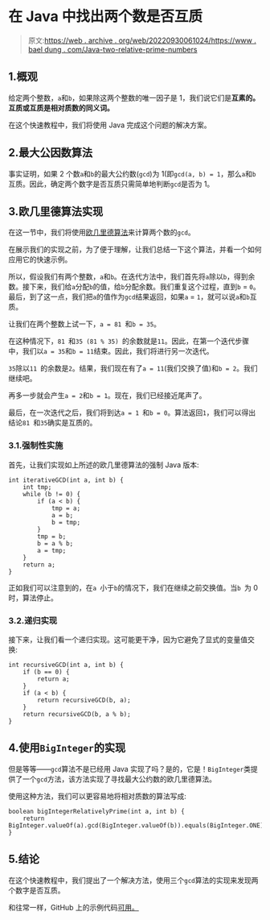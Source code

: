 # 在 Java 中找出两个数是否互质

> 原文:[https://web . archive . org/web/20220930061024/https://www . bael dung . com/Java-two-relative-prime-numbers](https://web.archive.org/web/20220930061024/https://www.baeldung.com/java-two-relatively-prime-numbers)

## 1.概观

给定两个整数，`a`和`b`，如果除这两个整数的唯一因子是 1，我们说它们是**互素的。互质或互质是相对质数的同义词。**

在这个快速教程中，我们将使用 Java 完成这个问题的解决方案。

## 2.最大公因数算法

事实证明，如果 2 个数`a`和`b`的最大公约数(`gcd`)为 1(即`gcd(a, b) = 1`，那么`a`和`b`互质。因此，确定两个数字是否互质只需简单地判断`gcd`是否为 1。

## 3.欧几里德算法实现

在这一节中，我们将使用[欧几里德算法](https://web.archive.org/web/20220926201423/https://en.wikipedia.org/wiki/Euclidean_algorithm)来计算两个数的`gcd`。

在展示我们的实现之前，为了便于理解，让我们总结一下这个算法，并看一个如何应用它的快速示例。

所以，假设我们有两个整数，`a`和`b`。在迭代方法中，我们首先将`a`除以`b`，得到余数。接下来，我们给`a`分配`b`的值，给`b`分配余数。我们重复这个过程，直到`b` = `0`。最后，到了这一点，我们把`a`的值作为`gcd`结果返回，如果`a` = `1`，就可以说`a`和`b`互质。

让我们在两个整数上试一下，`a = 81 `和`b = 35`。

在这种情况下，`81 `和`35 (81 % 35) `的余数就是`11`。因此，在第一个迭代步骤中，我们以`a = 35`和`b = 11`结束。因此，我们将进行另一次迭代。

`35`除以`11 `的余数是`2`。结果，我们现在有了`a = 11`(我们交换了值)和`b = 2`。我们继续吧。

再多一步就会产生`a = 2`和`b = 1`。现在，我们已经接近尾声了。

最后，在一次迭代之后，我们将到达`a = 1 `和`b = 0`。算法返回`1`，我们可以得出结论`81 `和`35`确实是互质的。

### 3.1.强制性实施

首先，让我们实现如上所述的欧几里德算法的强制 Java 版本:

```
int iterativeGCD(int a, int b) {
    int tmp;
    while (b != 0) {
        if (a < b) {
            tmp = a;
            a = b;
            b = tmp;
        }
        tmp = b;
        b = a % b;
        a = tmp;
    }
    return a;
} 
```

正如我们可以注意到的，在`a `小于`b`的情况下，我们在继续之前交换值。当`b `为 0 时，算法停止。

### 3.2.递归实现

接下来，让我们看一个递归实现。这可能更干净，因为它避免了显式的变量值交换:

```
int recursiveGCD(int a, int b) {
    if (b == 0) {
        return a;
    }
    if (a < b) {
        return recursiveGCD(b, a);
    }
    return recursiveGCD(b, a % b);
} 
```

## 4.使用`BigInteger`的实现

但是等等——`gcd`算法不是已经用 Java 实现了吗？是的，它是！`BigInteger`类提供了一个`gcd`方法，该方法实现了寻找最大公约数的欧几里德算法。

使用这种方法，我们可以更容易地将相对质数的算法写成:

```
boolean bigIntegerRelativelyPrime(int a, int b) {
    return BigInteger.valueOf(a).gcd(BigInteger.valueOf(b)).equals(BigInteger.ONE);
} 
```

## 5.结论

在这个快速教程中，我们提出了一个解决方法，使用三个`gcd`算法的实现来发现两个数字是否互质。

和往常一样，GitHub 上的示例代码[可用。](https://web.archive.org/web/20220926201423/https://github.com/eugenp/tutorials/tree/master/algorithms-modules/algorithms-miscellaneous-5)